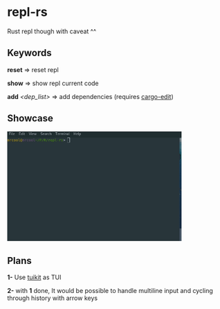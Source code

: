 # repl-rs
Rust repl though with caveat ^^

## Keywords
**reset** => reset repl

**show** => show repl current code

**add** *<dep_list>* => add dependencies (requires [cargo-edit](https://github.com/killercup/cargo-edit))

## Showcase
<img src="./repl-rs.gif" width="80%" height="60%">

## Plans
**1-** Use [tuikit](https://github.com/lotabout/tuikit) as TUI

**2-** with **1** done, It would be possible to handle multiline input and cycling through history with arrow keys
